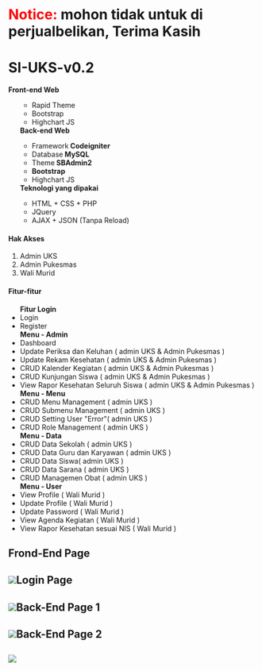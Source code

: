 <body>
<h1><span style="color:red">Notice:</span> mohon tidak untuk di perjualbelikan, Terima Kasih</h1>	
<h1> SI-UKS-v0.2 </h1>
    <strong>Front-end Web</strong>
    <ol>
        <ul>
            <li>Rapid Theme</li>
            <li>Bootstrap</li>
            <li>Highchart JS</li>
        </ul>
        <strong>Back-end Web</strong>
        <ul>
            <li>Framework<strong> Codeigniter</strong></li>
            <li>Database<strong> MySQL</strong></li>
            <li>Theme<strong> SBAdmin2</strong></li>
            <li><strong>Bootstrap</strong></li>
            <li>Highchart JS</li>
        </ul>
      <strong>Teknologi yang dipakai</strong>
        <ul>
            <li>HTML + CSS + PHP</li>
            <li>JQuery</li>
            <li>AJAX + JSON (Tanpa Reload)</li> 
        </ul>
    </ol>
  <h4>Hak Akses</h4>
    <ol>
        <li>Admin UKS</li>
        <li>Admin Pukesmas</li>
        <li>Wali Murid</li>
    </ol>
  <h4>Fitur-fitur</h4>
    <ul>
        <strong>Fitur Login</strong>
        <li>Login</li>
        <li>Register</li>
        <strong>Menu - Admin</strong>
        <li>Dashboard</li>
        <li>Update Periksa dan Keluhan ( admin UKS & Admin Pukesmas )</li>
        <li>Update Rekam Kesehatan ( admin UKS & Admin Pukesmas )</li>
        <li>CRUD Kalender Kegiatan ( admin UKS & Admin Pukesmas )</li>
        <li>CRUD Kunjungan Siswa ( admin UKS & Admin Pukesmas )</li>
        <li>View Rapor Kesehatan Seluruh Siswa ( admin UKS & Admin Pukesmas )</li>
        <strong>Menu - Menu</strong>
        <li>CRUD Menu Management ( admin UKS )</li>
        <li>CRUD Submenu Management ( admin UKS )</li>
        <li>CRUD Setting User "Error"( admin UKS )</li>
        <li>CRUD Role Management ( admin UKS )</li>
        <strong>Menu - Data</strong>
        <li>CRUD Data Sekolah ( admin UKS )</li>
        <li>CRUD Data Guru dan Karyawan ( admin UKS )</li>
        <li>CRUD Data Siswa( admin UKS )</li>
        <li>CRUD Data Sarana ( admin UKS )</li>
        <li>CRUD Managemen Obat ( admin UKS )</li>
        <strong>Menu - User</strong>
        <li>View Profile ( Wali Murid )</li>
        <li>Update Profile ( Wali Murid )</li>
        <li>Update Password ( Wali Murid )</li>
        <li>View Agenda Kegiatan ( Wali Murid )</li>
        <li>View Rapor Kesehatan sesuai NIS ( Wali Murid )</li>
    </ul>
    <h2>Frond-End Page<h2>
        <img src="image/front-end_page.jpg")
             <h2>Login Page<h2>
        <img src="image/login-page.jpg")
             <h2>Back-End Page 1<h2>
        <img src="image/back-end_page1.jpg")
			 <h2>Back-End Page 2<h2>
         <img src="image/back-end_page2.jpg")
    </body>


